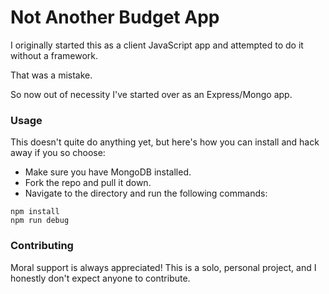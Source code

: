 # Not Another Budget App

I originally started this as a client JavaScript app and attempted to do it without a framework.

That was a mistake.

So now out of necessity I've started over as an Express/Mongo app.

### Usage

This doesn't quite do anything yet, but here's how you can install and hack away if you so choose:

- Make sure you have MongoDB installed.
- Fork the repo and pull it down.
- Navigate to the directory and run the following commands:

```
npm install
npm run debug
```

### Contributing

Moral support is always appreciated! This is a solo, personal project, and I honestly don't expect anyone to contribute.